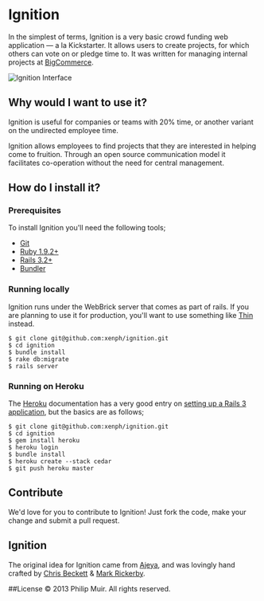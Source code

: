 # Ignition

In the simplest of terms, Ignition is a very basic crowd funding web application — a la Kickstarter. It allows users to create projects, for which others can vote on or pledge time to. It was written for managing internal projects at [BigCommerce](http://www.bigcommerce.com). 

![Ignition Interface](https://p.twimg.com/ArycIJ8CQAE-F_O.png)

## Why would I want to use it?

Ignition is useful for companies or teams with 20% time, or another variant on the undirected employee time.

Ignition allows employees to find projects that they are interested in helping come to fruition. Through an open source communication model it facilitates co-operation without the need for central management.

## How do I install it?

### Prerequisites

To install Ignition you'll need the following tools;

* [Git](http://git-scm.com/)
* [Ruby 1.9.2+](http://www.ruby-lang.org/en/)
* [Rails 3.2+](http://rubyonrails.org/)
* [Bundler](http://gembundler.com/)

### Running locally

Ignition runs under the WebBrick server that comes as part of rails. If you are planning to use it for production, you'll want to use something like [Thin](http://code.macournoyer.com/thin/) instead.

    $ git clone git@github.com:xenph/ignition.git
    $ cd ignition
    $ bundle install
    $ rake db:migrate
    $ rails server

### Running on Heroku

The [Heroku](http://heroku.com) documentation has a very good entry on [setting up a Rails 3 application](https://devcenter.heroku.com/articles/rails3), but the basics are as follows;

    $ git clone git@github.com:xenph/ignition.git
    $ cd ignition
    $ gem install heroku
    $ heroku login
    $ bundle install
    $ heroku create --stack cedar
    $ git push heroku master

## Contribute

We'd love for you to contribute to Ignition! Just fork the code, make your change and submit a pull request.

## Ignition

The original idea for Ignition came from [Ajeya](http://www.github.com/ajeya), and was lovingly hand crafted by [Chris Beckett](http://www.twitter.com/chris_beckett) & [Mark Rickerby](http://www.twitter.com/maetl).

##License
© 2013 Philip Muir. All rights reserved.
